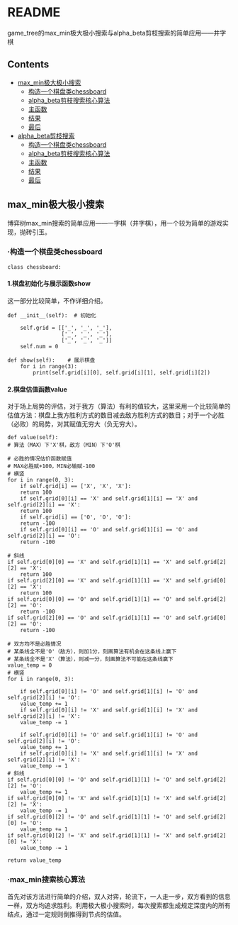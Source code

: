 # README
game_tree的max_min极大极小搜索与alpha_beta剪枝搜索的简单应用——井字棋
## Contents
- [max_min极大极小搜索](#max_min极大极小搜索)
  - [构造一个棋盘类chessboard](#·构造一个棋盘类chessboard)
  - [alpha_beta剪枝搜索核心算法](#·max_min搜索核心算法)
  - [主函数](#·主函数)
  - [结果](#·结果)
  - [最后](#·最后)
- [alpha_beta剪枝搜索](#alpha_beta剪枝搜索)
  - [构造一个棋盘类chessboard](#一、构造一个棋盘类chessboard)
  - [alpha_beta剪枝搜索核心算法](#二、alpha_beta剪枝搜索核心算法)
  - [主函数](#三、主函数)
  - [结果](#四、结果)
  - [最后](#五、最后)

## max_min极大极小搜索
博弈树max_min搜索的简单应用——一字棋（井字棋），用一个较为简单的游戏实现，抛砖引玉。
### ·构造一个棋盘类chessboard
```
class chessboard:
```
#### 1.棋盘初始化与展示函数show
这一部分比较简单，不作详细介绍。
```
def __init__(self):  # 初始化

	self.grid = [['_', '_', '_'],
				 ['_', '_', '_'],
				 ['_', '_', '_']]
	self.num = 0

def show(self):    # 展示棋盘
	for i in range(3):
		print(self.grid[i][0], self.grid[i][1], self.grid[i][2])
```
#### 2.棋盘估值函数value
对于场上局势的评估，对于我方（算法）有利的值较大，这里采用一个比较简单的估值方法：棋盘上我方胜利方式的数目减去敌方胜利方式的数目；对于一个必胜（必败）的局势，对其赋值无穷大（负无穷大）。
```
def value(self):
# 算法（MAX）下'X'棋，敌方（MIN）下'O'棋

# 必胜的情况估价函数赋值
# MAX必胜赋+100，MIN必输赋-100
# 横竖
for i in range(0, 3):
    if self.grid[i] == ['X', 'X', 'X']:
	return 100
    if self.grid[0][i] == 'X' and self.grid[1][i] == 'X' and self.grid[2][i] == 'X':
	return 100
    if self.grid[i] == ['O', 'O', 'O']:
	return -100
    if self.grid[0][i] == 'O' and self.grid[1][i] == 'O' and self.grid[2][i] == 'O':
	return -100

# 斜线
if self.grid[0][0] == 'X' and self.grid[1][1] == 'X' and self.grid[2][2] == 'X':
    return 100
if self.grid[2][0] == 'X' and self.grid[1][1] == 'X' and self.grid[0][2] == 'X':
    return 100
if self.grid[0][0] == 'O' and self.grid[1][1] == 'O' and self.grid[2][2] == 'O':
    return -100
if self.grid[2][0] == 'O' and self.grid[1][1] == 'O' and self.grid[0][2] == 'O':
    return -100

# 双方均不是必胜情况
# 某条线全不是'O'（敌方），则加1分，刻画算法有机会在这条线上赢下
# 某条线全不是'X'（算法），则减一分，刻画算法不可能在这条线赢下
value_temp = 0
# 横竖
for i in range(0, 3):

    if self.grid[0][i] != 'O' and self.grid[1][i] != 'O' and self.grid[2][i] != 'O':
	value_temp += 1
    if self.grid[0][i] != 'X' and self.grid[1][i] != 'X' and self.grid[2][i] != 'X':
	value_temp -= 1

    if self.grid[0][i] != 'O' and self.grid[1][i] != 'O' and self.grid[2][i] != 'O':
	value_temp += 1
    if self.grid[0][i] != 'X' and self.grid[1][i] != 'X' and self.grid[2][i] != 'X':
	value_temp -= 1
# 斜线
if self.grid[0][0] != 'O' and self.grid[1][1] != 'O' and self.grid[2][2] != 'O':
    value_temp += 1
if self.grid[0][0] != 'X' and self.grid[1][1] != 'X' and self.grid[2][2] != 'X':
    value_temp -= 1
if self.grid[0][2] != 'O' and self.grid[1][1] != 'O' and self.grid[2][0] != 'O':
    value_temp += 1
if self.grid[0][2] != 'X' and self.grid[1][1] != 'X' and self.grid[2][0] != 'X':
    value_temp -= 1

return value_temp
```
### ·max_min搜索核心算法
首先对该方法进行简单的介绍，双人对弈，轮流下，一人走一步，双方看到的信息一样，双方均追求胜利。利用极大极小搜索时，每次搜索都生成规定深度内的所有结点，通过一定规则倒推得到节点的估值。

